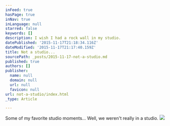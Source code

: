 ```yaml
---
inFeed: true
hasPage: true
inNav: true
inLanguage: null
starred: false
keywords: []
description: I wish I had a rock wall in my studio.
datePublished: '2015-11-17T21:18:34.116Z'
dateModified: '2015-11-17T21:17:40.159Z'
title: Not a studio...
sourcePath: _posts/2015-11-17-not-a-studio.md
published: true
authors: []
publisher:
  name: null
  domain: null
  url: null
  favicon: null
url: not-a-studio/index.html
_type: Article

---
```

Some of my favorite studio moments... Well, we weren't really in a studio.
![](https://the-grid-user-content.s3-us-west-2.amazonaws.com/aa00f159-fb1d-4003-b5db-54dcf433e2e7.jpg)